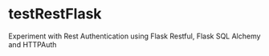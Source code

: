 # testRestFlask
Experiment with Rest Authentication using Flask Restful, Flask SQL Alchemy and HTTPAuth
